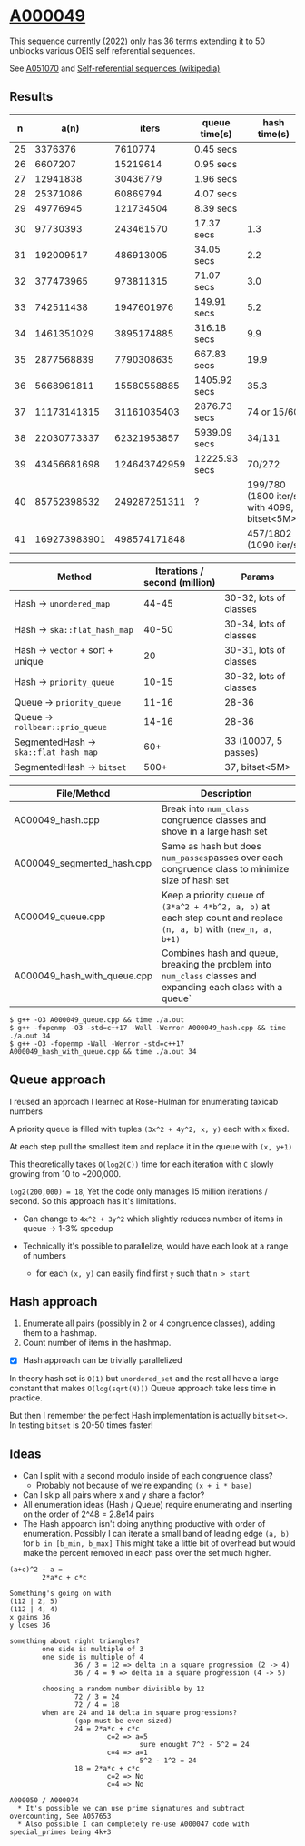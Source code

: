 # [A000049](https://oeis.org/A000049)

This sequence currently (2022) only has 36 terms extending it to 50 unblocks various OEIS self referential sequences.

See [A051070](https://oeis.org/A051070) and
[Self-referential sequences (wikipedia)](https://en.wikipedia.org/wiki/On-Line_Encyclopedia_of_Integer_Sequences#Self-referential_sequences)

## Results

| n  | a(n)         | iters         | queue time(s)  | hash time(s) |
|----|--------------|---------------|----------------|--------------|
| 25 | 3376376      | 7610774       | 0.45    secs   | |
| 26 | 6607207      | 15219614      | 0.95    secs   | |
| 27 | 12941838     | 30436779      | 1.96    secs   | |
| 28 | 25371086     | 60869794      | 4.07    secs   | |
| 29 | 49776945     | 121734504     | 8.39    secs   | |
| 30 | 97730393     | 243461570     | 17.37   secs   | 1.3 |
| 31 | 192009517    | 486913005     | 34.05   secs   | 2.2 |
| 32 | 377473965    | 973811315     | 71.07   secs   | 3.0 |
| 33 | 742511438    | 1947601976    | 149.91  secs   | 5.2 |
| 34 | 1461351029   | 3895174885    | 316.18  secs   | 9.9 |
| 35 | 2877568839   | 7790308635    | 667.83  secs   | 19.9 |
| 36 | 5668961811   | 15580558885   | 1405.92 secs   | 35.3 |
| 37 | 11173141315  | 31161035403   | 2876.73 secs   | 74 or 15/60 |
| 38 | 22030773337  | 62321953857   | 5939.09 secs   | 34/131 |
| 39 | 43456681698  | 124643742959  | 12225.93 secs  | 70/272 |
| 40 | 85752398532  | 249287251311  | ?              | 199/780 (1800 iter/s with 4099, bitset<5M>) |
| 41 | 169273983901 | 498574171848  |                | 457/1802 (1090 iter/s


| Method | Iterations / second (million) | Params |
|--------|-------------------------------|--------|
| Hash -> `unordered_map`               | 44-45 | 30-32, lots of classes |
| Hash -> `ska::flat_hash_map`          | 40-50 | 30-34, lots of classes |
| Hash -> `vector` + sort + unique      | 20    | 30-31, lots of classes |
| Hash -> `priority_queue`              | 10-15 | 30-32, lots of classes |
| Queue -> `priority_queue`             | 11-16 | 28-36 |
| Queue -> `rollbear::prio_queue`       | 14-16 | 28-36 |
| SegmentedHash -> `ska::flat_hash_map` | 60+   | 33 (10007, 5 passes) |
| SegmentedHash -> `bitset`             | 500+  | 37, bitset<5M> |

| File/Method | Description |
|-------------|-------------|
| A000049_hash.cpp | Break into `num_class` congruence classes and shove in a large hash set |
  A000049_segmented_hash.cpp | Same as hash but does `num_passes`passes over each congruence class to minimize size of hash set |
| A000049_queue.cpp | Keep a priority queue of `(3*a^2 + 4*b^2, a, b)` at each step count and replace `(n, a, b)` with `(new_n, a, b+1)` |
| A000049_hash_with_queue.cpp | Combines hash and queue, breaking the problem into `num_class` classes and expanding each class with a queue` |

```
$ g++ -O3 A000049_queue.cpp && time ./a.out
$ g++ -fopenmp -O3 -std=c++17 -Wall -Werror A000049_hash.cpp && time ./a.out 34
$ g++ -O3 -fopenmp -Wall -Werror -std=c++17 A000049_hash_with_queue.cpp && time ./a.out 34
```


## Queue approach

I reused an approach I learned at Rose-Hulman for enumerating taxicab numbers

A priority queue is filled with tuples `(3x^2 + 4y^2, x, y)` each with `x` fixed.

At each step pull the smallest item and replace it in the queue with `(x, y+1)`

This theoretically takes `O(log2(C))` time for each iteration with `C` slowly growing from 10 to ~200,000.

`log2(200,000) = 18`, Yet the code only manages 15 million iterations / second. So this approach has it's limitations.

* Can change to `4x^2 + 3y^2` which slightly reduces number of items in queue -> 1-3% speedup

* Technically it's possible to parallelize, would have each look at a range of numbers
  * for each `(x, y)` can easily find first `y` such that `n > start`

## Hash approach

1. Enumerate all pairs (possibly in 2 or 4 congruence classes), adding them to a hashmap.
1. Count number of items in the hashmap.

* [X] Hash approach can be trivially parallelized

In theory hash set is `O(1)` but `unordered_set` and the rest all have a large constant
that makes `O(log(sqrt(N)))` Queue approach take less time in practice.

But then I remember the perfect Hash implementation is actually `bitset<>`.
In testing `bitset` is 20-50 times faster!

## Ideas

* Can I split with a second modulo inside of each congruence class?
  * Probably not because of we're expanding `(x + i * base)`
* Can I skip all pairs where x and y share a factor?
* All enumeration ideas (Hash / Queue) require enumerating and inserting on the order of 2^48 = 2.8e14 pairs
* The Hash appoarch isn't doing anything productive with order of enumeration.
  Possibly I can iterate a small band of leading edge `(a, b)` for `b in [b_min, b_max]`
  This might take a little bit of overhead but would make the percent removed in each pass
  over the set much higher.

```
(a+c)^2 - a =
        2*a*c + c*c

Something's going on with
(112 | 2, 5)
(112 | 4, 4)
x gains 36
y loses 36

something about right triangles?
        one side is multiple of 3
        one side is multiple of 4
                36 / 3 = 12 => delta in a square progression (2 -> 4)
                36 / 4 = 9 => delta in a square progression (4 -> 5)

        choosing a random number divisible by 12
                72 / 3 = 24
                72 / 4 = 18
        when are 24 and 18 delta in square progressions?
                (gap must be even sized)
                24 = 2*a*c + c*c
                        c=2 => a=5
                                sure enought 7^2 - 5^2 = 24
                        c=4 => a=1
                                5^2 - 1^2 = 24
                18 = 2*a*c + c*c
                        c=2 => No
                        c=4 => No

A000050 / A000074
  * It's possible we can use prime signatures and subtract overcounting, See A057653
  * Also possible I can completely re-use A000047 code with special_primes being 4k+3
